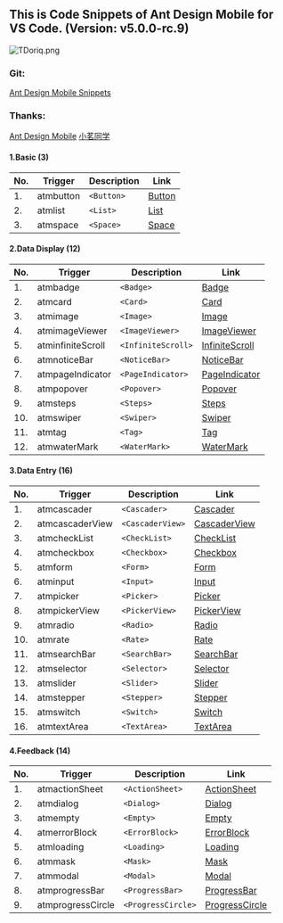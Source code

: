 ## This is Code Snippets of Ant Design Mobile for VS Code. (Version: v5.0.0-rc.9)

![TDoriq.png](https://s4.ax1x.com/2021/12/27/TDoriq.png)

### Git:

[Ant Design Mobile Snippets](https://github.com/yhsy/ant-design-mobile-snippets)

### Thanks:

[Ant Design Mobile](https://mobile.ant.design/zh)
[小茗同学](http://blog.haoji.me/vscode-plugin-overview.html)

#### 1.Basic (3)

| No. | Trigger   | Description | Link                                                     |
| --- | --------- | ----------- | -------------------------------------------------------- |
| 1.  | atmbutton | `<Button>`  | [Button](https://mobile.ant.design/zh/components/button) |
| 2.  | atmlist   | `<List>`    | [List](https://mobile.ant.design/zh/components/list)     |
| 3.  | atmspace  | `<Space>`   | [Space](https://mobile.ant.design/zh/components/space)   |

#### 2.Data Display (12)

| No. | Trigger           | Description        | Link                                                                      |
| --- | ----------------- | ------------------ | ------------------------------------------------------------------------- |
| 1.  | atmbadge          | `<Badge>`          | [Badge](https://mobile.ant.design/zh/components/badge)                    |
| 2.  | atmcard           | `<Card>`           | [Card](https://mobile.ant.design/zh/components/card)                      |
| 3.  | atmimage          | `<Image>`          | [Image](https://mobile.ant.design/zh/components/image)                    |
| 4.  | atmimageViewer    | `<ImageViewer>`    | [ImageViewer](https://mobile.ant.design/zh/components/image-viewer)       |
| 5.  | atminfiniteScroll | `<InfiniteScroll>` | [InfiniteScroll](https://mobile.ant.design/zh/components/infinite-scroll) |
| 6.  | atmnoticeBar      | `<NoticeBar>`      | [NoticeBar](https://mobile.ant.design/zh/components/notice-bar)           |
| 7.  | atmpageIndicator  | `<PageIndicator>`  | [PageIndicator](https://mobile.ant.design/zh/components/page-indicator)   |
| 8.  | atmpopover        | `<Popover>`        | [Popover](https://mobile.ant.design/zh/components/popover)                |
| 9.  | atmsteps          | `<Steps>`          | [Steps](https://mobile.ant.design/zh/components/steps)                    |
| 10. | atmswiper         | `<Swiper>`         | [Swiper](https://mobile.ant.design/zh/components/swiper)                  |
| 11. | atmtag            | `<Tag>`            | [Tag](https://mobile.ant.design/zh/components/tag)                        |
| 12. | atmwaterMark      | `<WaterMark>`      | [WaterMark](https://mobile.ant.design/zh/components/water-mark)           |

#### 3.Data Entry (16)

| No. | Trigger         | Description      | Link                                                                  |
| --- | --------------- | ---------------- | --------------------------------------------------------------------- |
| 1.  | atmcascader     | `<Cascader>`     | [Cascader](https://mobile.ant.design/zh/components/cascader)          |
| 2.  | atmcascaderView | `<CascaderView>` | [CascaderView](https://mobile.ant.design/zh/components/cascader-view) |
| 3.  | atmcheckList    | `<CheckList>`    | [CheckList](https://mobile.ant.design/zh/components/check-list)       |
| 4.  | atmcheckbox     | `<Checkbox>`     | [Checkbox](https://mobile.ant.design/zh/components/checkbox)          |
| 5.  | atmform         | `<Form>`         | [Form](https://mobile.ant.design/zh/components/form)                  |
| 6.  | atminput        | `<Input>`        | [Input](https://mobile.ant.design/zh/components/input)                |
| 7.  | atmpicker       | `<Picker>`       | [Picker](https://mobile.ant.design/zh/components/picker)              |
| 8.  | atmpickerView   | `<PickerView>`   | [PickerView](https://mobile.ant.design/zh/components/picker-view)     |
| 9.  | atmradio        | `<Radio>`        | [Radio](https://mobile.ant.design/zh/components/radio)                |
| 10. | atmrate         | `<Rate>`         | [Rate](https://mobile.ant.design/zh/components/rate)                  |
| 11. | atmsearchBar    | `<SearchBar>`    | [SearchBar](https://mobile.ant.design/zh/components/search-bar)       |
| 12. | atmselector     | `<Selector>`     | [Selector](https://mobile.ant.design/zh/components/selector)          |
| 13. | atmslider       | `<Slider>`       | [Slider](https://mobile.ant.design/zh/components/slider)              |
| 14. | atmstepper      | `<Stepper>`      | [Stepper](https://mobile.ant.design/zh/components/stepper)            |
| 15. | atmswitch       | `<Switch>`       | [Switch](https://mobile.ant.design/zh/components/switch)              |
| 16. | atmtextArea     | `<TextArea>`     | [TextArea](https://mobile.ant.design/zh/components/text-area)         |

#### 4.Feedback (14)

| No. | Trigger           | Description        | Link                                                                      |
| --- | ----------------- | ------------------ | ------------------------------------------------------------------------- |
| 1.  | atmactionSheet    | `<ActionSheet>`    | [ActionSheet](https://mobile.ant.design/zh/components/action-sheet)       |
| 2.  | atmdialog         | `<Dialog>`         | [Dialog](https://mobile.ant.design/zh/components/dialog)                  |
| 3.  | atmempty          | `<Empty>`          | [Empty](https://mobile.ant.design/zh/components/empty)                    |
| 4.  | atmerrorBlock     | `<ErrorBlock>`     | [ErrorBlock](https://mobile.ant.design/zh/components/error-block)         |
| 5.  | atmloading        | `<Loading>`        | [Loading](https://mobile.ant.design/zh/components/loading)                |
| 6.  | atmmask           | `<Mask>`           | [Mask](https://mobile.ant.design/zh/components/mask)                      |
| 7.  | atmmodal          | `<Modal>`          | [Modal](https://mobile.ant.design/zh/components/modal)                    |
| 8.  | atmprogressBar    | `<ProgressBar>`    | [ProgressBar](https://mobile.ant.design/zh/components/progress-bar)       |
| 9.  | atmprogressCircle | `<ProgressCircle>` | [ProgressCircle](https://mobile.ant.design/zh/components/progress-circle) |
